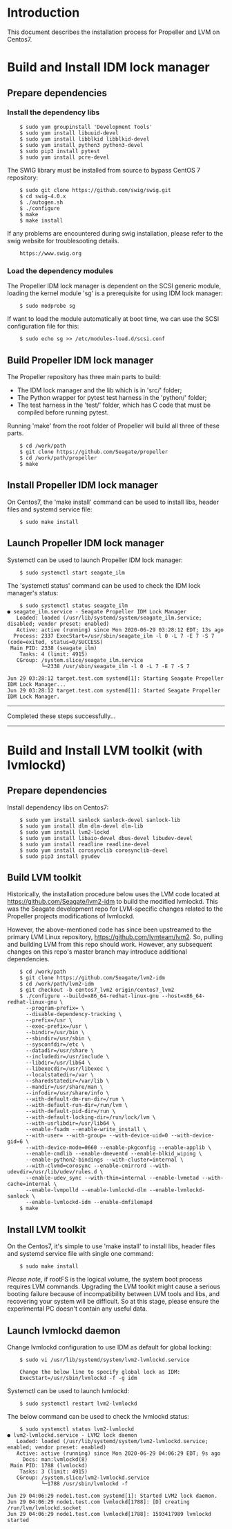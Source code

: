 # Introduction

This document describes the installation process for Propeller and LVM on Centos7.

# Build and Install IDM lock manager

## Prepare dependencies

### Install the dependency libs

```
    $ sudo yum groupinstall 'Development Tools'
    $ sudo yum install libuuid-devel
    $ sudo yum install libblkid libblkid-devel
    $ sudo yum install python3 python3-devel
    $ sudo pip3 install pytest
    $ sudo yum install pcre-devel
```
The SWIG library must be installed from source to bypass CentOS 7 repository:
```
    $ sudo git clone https://github.com/swig/swig.git
    $ cd swig-4.0.x
    $ ./autogen.sh
    $ ./configure
    $ make
    $ make install
```

If any problems are encountered during swig installation, please refer to the
swig website for troublesooting details.
```
    https://www.swig.org
```
### Load the dependency modules

The Propeller IDM lock manager is dependent on the SCSI generic module,
loading the kernel module 'sg' is a prerequisite for using IDM lock
manager:

```
    $ sudo modprobe sg
```

If want to load the module automatically at boot time,
we can use the SCSI configuration file for this:

```
    $ sudo echo sg >> /etc/modules-load.d/scsi.conf
```


## Build Propeller IDM lock manager

The Propeller repository has three main parts to build:

- The IDM lock manager and the lib which is in 'src/' folder;
- The Python wrapper for pytest test harness in the 'python/' folder;
- The test harness in the 'test/' folder, which has C code that must be compiled before running pytest.

Running 'make' from the root folder of Propeller will build all three of these parts.

```
    $ cd /work/path
    $ git clone https://github.com/Seagate/propeller
    $ cd /work/path/propeller
    $ make
```

## Install Propeller IDM lock manager

On Centos7, the 'make install' command can be used to install libs,
header files and systemd service file:

```
    $ sudo make install
```

## Launch Propeller IDM lock manager

Systemctl can be used to launch Propeller IDM lock manager:

```
    $ sudo systemctl start seagate_ilm
```

The 'systemctl status' command can be used to check the IDM lock manager's status:

```
    $ sudo systemctl status seagate_ilm
● seagate_ilm.service - Seagate Propeller IDM Lock Manager
   Loaded: loaded (/usr/lib/systemd/system/seagate_ilm.service; disabled; vendor preset: enabled)
   Active: active (running) since Mon 2020-06-29 03:28:12 EDT; 13s ago
  Process: 2337 ExecStart=/usr/sbin/seagate_ilm -l 0 -L 7 -E 7 -S 7 (code=exited, status=0/SUCCESS)
 Main PID: 2338 (seagate_ilm)
    Tasks: 4 (limit: 4915)
   CGroup: /system.slice/seagate_ilm.service
           └─2338 /usr/sbin/seagate_ilm -l 0 -L 7 -E 7 -S 7

Jun 29 03:28:12 target.test.com systemd[1]: Starting Seagate Propeller IDM Lock Manager...
Jun 29 03:28:12 target.test.com systemd[1]: Started Seagate Propeller IDM Lock Manager.

```
***

Completed these steps successfully...

***

# Build and Install LVM toolkit (with lvmlockd)

## Prepare dependencies

Install dependency libs on Centos7:

```
    $ sudo yum install sanlock sanlock-devel sanlock-lib
    $ sudo yum install dlm dlm-devel dlm-lib
    $ sudo yum install lvm2-lockd
    $ sudo yum install libaio-devel dbus-devel libudev-devel
    $ sudo yum install readline readline-devel
    $ sudo yum install corosynclib corosynclib-devel
    $ sudo pip3 install pyudev
```

## Build LVM toolkit

Historically, the installation procedure below uses the LVM code located at
https://github.com/Seagate/lvm2-idm to build the modified lvmlockd.  This was
the Seagate development repo for LVM-specific changes related to the Propeller
projects modifications of lvmlockd.

However, the above-mentioned code has since been upstreamed to the
primary LVM Linux repository, https://github.com/lvmteam/lvm2.
So, pulling and building LVM from this repo should work.  However, any subsequent
changes on this repo's master branch may introduce additional dependencies.

```
    $ cd /work/path
    $ git clone https://github.com/Seagate/lvm2-idm
    $ cd /work/path/lvm2-idm
    $ git checkout -b centos7_lvm2 origin/centos7_lvm2
    $ ./configure --build=x86_64-redhat-linux-gnu --host=x86_64-redhat-linux-gnu \
      --program-prefix= \
      --disable-dependency-tracking \
      --prefix=/usr \
      --exec-prefix=/usr \
      --bindir=/usr/bin \
      --sbindir=/usr/sbin \
      --sysconfdir=/etc \
      --datadir=/usr/share \
      --includedir=/usr/include \
      --libdir=/usr/lib64 \
      --libexecdir=/usr/libexec \
      --localstatedir=/var \
      --sharedstatedir=/var/lib \
      --mandir=/usr/share/man \
      --infodir=/usr/share/info \
      --with-default-dm-run-dir=/run \
      --with-default-run-dir=/run/lvm \
      --with-default-pid-dir=/run \
      --with-default-locking-dir=/run/lock/lvm \
      --with-usrlibdir=/usr/lib64 \
      --enable-fsadm --enable-write_install \
      --with-user= --with-group= --with-device-uid=0 --with-device-gid=6 \
      --with-device-mode=0660 --enable-pkgconfig --enable-applib \
      --enable-cmdlib --enable-dmeventd --enable-blkid_wiping \
      --enable-python2-bindings --with-cluster=internal \
      --with-clvmd=corosync --enable-cmirrord --with-udevdir=/usr/lib/udev/rules.d \
      --enable-udev_sync --with-thin=internal --enable-lvmetad --with-cache=internal \
      --enable-lvmpolld --enable-lvmlockd-dlm --enable-lvmlockd-sanlock \
      --enable-lvmlockd-idm --enable-dmfilemapd
    $ make
```

## Install LVM toolkit

On the Centos7, it's simple to use 'make install' to install libs,
header files and systemd service file with single one command:

```
    $ sudo make install
```

*Please note*, if rootFS is the logical volume, the system
boot process requires LVM commands.  Upgrading the
LVM toolkit might cause a serious booting failure because of
incompatibility between LVM tools and libs, and recovering your system will be difficult.
So at this stage, please ensure the experimental PC doesn't contain any useful
data.

## Launch lvmlockd daemon

Change lvmlockd configuration to use IDM as default for global locking:
```
    $ sudo vi /usr/lib/systemd/system/lvm2-lvmlockd.service

    Change the below line to specify global lock as IDM:
    ExecStart=/usr/sbin/lvmlockd -f -g idm
```

Systemctl can be used to launch lvmlockd:

```
    $ sudo systemctl restart lvm2-lvmlockd
```

The below command can be used to check the lvmlockd status:

```
    $ sudo systemctl status lvm2-lvmlockd
● lvm2-lvmlockd.service - LVM2 lock daemon
   Loaded: loaded (/usr/lib/systemd/system/lvm2-lvmlockd.service; enabled; vendor preset: enabled)
   Active: active (running) since Mon 2020-06-29 04:06:29 EDT; 9s ago
     Docs: man:lvmlockd(8)
 Main PID: 1788 (lvmlockd)
    Tasks: 3 (limit: 4915)
   CGroup: /system.slice/lvm2-lvmlockd.service
           └─1788 /usr/sbin/lvmlockd -f

Jun 29 04:06:29 node1.test.com systemd[1]: Started LVM2 lock daemon.
Jun 29 04:06:29 node1.test.com lvmlockd[1788]: [D] creating /run/lvm/lvmlockd.socket
Jun 29 04:06:29 node1.test.com lvmlockd[1788]: 1593417989 lvmlockd started
```
